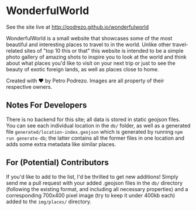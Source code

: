 # WonderfulWorld

See the site live at http://podrezo.github.io/wonderfulworld

WonderfulWorld is a small website that showcases some of the most beautiful and interesting places to travel to in the world. Unlike other travel-related sites of "top 10 this or that" this website is intended to be a simple photo gallery of amazing shots to inspire you to look at the world and think about what places you'd like to visit on your next trip or just to see the beauty of exotic foreign lands, as well as places close to home.

Created with :heart: by Petro Podrezo. Images are all property of their respective owners.

## Notes For Developers
There is no backend for this site; all data is stored in static geojson files. You can see each individual location in the `db/` folder, as well as a generated file `generated/location-index.geojson` which is generated by running `npm run generate-db`; the latter contains all the former files in one location and adds some extra metadata like similar places.

## For (Potential) Contributors
If you'd like to add to the list, I'd be thrilled to get new additions! Simply send me a pull request with your added .geojson files in the `db/` directory (following the existing format, and including all necessary properties) and a corresponding 700x400 pixel image (try to keep it under 400kb each) added to the `img/places/` directory.
